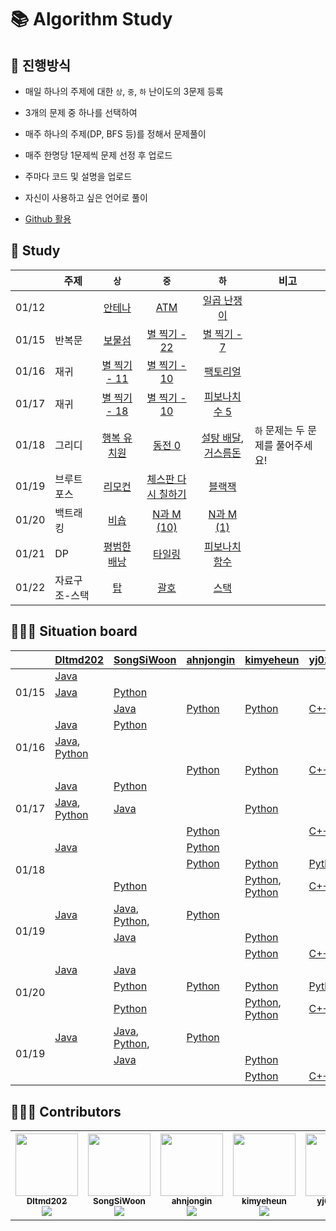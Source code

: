 # 📚 Algorithm Study

## 📄 진행방식
- 매일 하나의 주제에 대한 `상`, `중`, `하` 난이도의 3문제 등록
- 3개의 문제 중 하나를 선택하여

- 매주 하나의 주제(DP, BFS 등)를 정해서 문제풀이
- 매주 한명당 1문제씩 문제 선정 후 업로드
- 주마다 코드 및 설명을 업로드
- 자신이 사용하고 싶은 언어로 풀이
- [Github 활용](./docs)

## 📗 Study

|        |   주제     |                     `상`                     |                         `중`                          |                       `하`                          |  비고 |
| :----- |--------- | :------------------------------------------: | :--------------------------------------------------: | :------------------------------------------------: | ---- |
| 01/12  |           | [안테나](https://www.acmicpc.net/problem/18310) |  [ATM](https://www.acmicpc.net/problem/11399)  |  [일곱 난쟁이](https://www.acmicpc.net/problem/2309)  | |
| 01/15  |   반복문    | [보물섬](https://www.acmicpc.net/problem/2589) |  [별 찍기 - 22](https://www.acmicpc.net/problem/10997)  |  [별 찍기 - 7](https://www.acmicpc.net/problem/2444)  |  |
| 01/16  |   재귀    | [별 찍기 - 11](https://www.acmicpc.net/problem/2448) |  [별 찍기 - 10](https://www.acmicpc.net/problem/2447)  |  [팩토리얼](https://www.acmicpc.net/problem/10872)  |  |
| 01/17  |   재귀    | [별 찍기 - 18](https://www.acmicpc.net/problem/10993) |  [별 찍기 - 10](https://www.acmicpc.net/problem/2447)  |  [피보나치 수 5](https://www.acmicpc.net/problem/10870)  |  |
| 01/18  |   그리디    | [행복 유치원](https://www.acmicpc.net/problem/13164) |  [동전 0](https://www.acmicpc.net/problem/11047)  |  [설탕 배달](https://www.acmicpc.net/problem/2839),  [거스름돈](https://www.acmicpc.net/problem/5585) | `하` 문제는 두 문제를 풀어주세요! |
| 01/19  |   브루트포스    | [리모컨](https://www.acmicpc.net/problem/1107) |  [체스판 다시 칠하기](https://www.acmicpc.net/problem/1018)  | [블랙잭](https://www.acmicpc.net/problem/2798) | |
| 01/20  |   백트래킹    | [비숍](https://www.acmicpc.net/problem/1799) |  [N과 M (10)](https://www.acmicpc.net/problem/15664)  | [N과 M (1)](https://www.acmicpc.net/problem/15649) | |
| 01/21  |   DP  | [평범한 배낭](https://www.acmicpc.net/problem/12865) | [타일링](https://www.acmicpc.net/problem/1793)  | [피보나치 함수](https://www.acmicpc.net/problem/1003) | |
| 01/22  | 자료구조-스택 | [탑](https://www.acmicpc.net/problem/2493) |  [괄호](https://www.acmicpc.net/problem/9012)  | [스택](https://www.acmicpc.net/problem/10828) | |


## 🧑🏽‍💻 Situation board

<table>
  <thead>
    <th></th>
    <th><a href="https://github.com/Dltmd202">Dltmd202</a></th>
    <th><a href="https://github.com/SongSiWoon">SongSiWoon</a></th>
    <th><a href="https://github.com/ahnjongin">ahnjongin</a></th>
    <th><a href="https://github.com/kimyeheun">kimyeheun</a></th>
    <th><a href="https://github.com/yj010306">yj010306</a></th>
    <th><a href="https://github.com/sa11k">sa11k</a></th>
  </thead>
<tbody>
  <tr>
    <td rowspan=4>01/15</td>
  </tr>
  <tr>
    <td><a href="src/BaekJoon/Dltmd202/2589/Main.java">Java</a></td>
    <td></td>
    <td></td>
    <td></td>
    <td></td>
    <td></td>
  </tr>
  <tr>
    <td><a href="src/BaekJoon/Dltmd202/10997/Main.java">Java</a></td>
    <td><a href="src/BaekJoon/SongSiWoon/10997/main.py">Python</a></td>
    <td></td>
    <td></td>
    <td></td>
    <td></td>
  </tr>
  <tr>
    <td></td>
    <td><a href="src/BaekJoon/SongSiWoon/2444/Main.java">Java</a></td>
    <td><a href="src/BaekJoon/ahnjongin/2444/main.py">Python</a></td>
    <td><a href="src/BaekJoon/kimyeheun/2444/main.py">Python</a></td>
    <td><a href="src/BaekJoon/yj010306/2444/main.cpp">C++</a></td>
    <td></td>
  </tr>
<tr>
    <td rowspan=4>01/16</td>
  </tr>
  <tr>
    <td><a href="src/BaekJoon/Dltmd202/2448/Main.java">Java</a></td>
    <td><a href="src/BaekJoon/SongSiWoon/2448/main.py">Python</a></td>
    <td></td>
    <td></td>
    <td></td>
    <td></td>
  </tr>
  <tr>
    <td><a href="src/BaekJoon/Dltmd202/2447/Main.java">Java</a>, <a href="src/BaekJoon/Dltmd202/2447/main.py">Python</a></td>
    <td></td>
    <td></td>
    <td></td>
    <td></td>
    <td></td>
  </tr>
  <tr>
    <td></td>
    <td></td>
    <td><a href="src/BaekJoon/ahnjongin/10872/main.py">Python</a></td>
    <td><a href="src/BaekJoon/kimyeheun/10872/main.py">Python</a></td>
    <td><a href="src/BaekJoon/yj010306/10872/main.cpp">C++</a></td>
    <td><a href="src/BaekJoon/sa11k/10872/Main.java">Java</a></td>
  </tr>
<tr>
<td rowspan=4>01/17</td>
  </tr>
  <tr>
    <td><a href="src/BaekJoon/Dltmd202/10993/Main.java">Java</a></td>
    <td><a href="src/BaekJoon/SongSiWoon/10993/main.py">Python</a></td>
    <td></td>
    <td></td>
    <td></td>
    <td></td>
  </tr>
  <tr>
    <td><a href="src/BaekJoon/Dltmd202/2447/Main.java">Java</a>, <a href="src/BaekJoon/Dltmd202/2447/main.py">Python</a></td>
    <td><a href="src/BaekJoon/SongSiWoon/2447/Main.java">Java</a></td>
    <td></td>
    <td><a href="src/BaekJoon/kimyeheun/2447/main.py">Python</a></td>
    <td></td>
    <td></td>
  </tr>
  <tr inf="10870">
    <td></td>
    <td></td>
    <td><a href="src/BaekJoon/ahnjongin/10870/main.py">Python</a></td>
    <td></td>
    <td><a href="src/BaekJoon/yj010306/10870/main.cpp">C++</a></td>
    <td><a href="src/BaekJoon/sa11k/10870/Main.java">Java</a></td>
  </tr>
<tr>
<td rowspan=4>01/18</td>
  </tr>
  <tr>
    <td><a href="src/BaekJoon/Dltmd202/13164/Main.java">Java</a></td>
    <td></td>
    <td><a href="src/BaekJoon/ahnjongin/13164/main.py">Python</a></td>
    <td></td>
    <td></td>
    <td></td>
  </tr>
  <tr>
    <td></td>
    <td></td>
    <td><a href="src/BaekJoon/ahnjongin/11047/main.py">Python</a></td>
    <td><a href="src/BaekJoon/kimyeheun/11047/main.py">Python</a></td>
    <td><a href="src/BaekJoon/yj010306/11047/main.cpp">Python</a></td>
    <td><a href="src/BaekJoon/sa11k/11047/Main.java">Java</a></td>
  </tr>
  <tr>
    <td></td>
    <td><a href="src/BaekJoon/SongSiWoon/5585/main.py">Python</a></td>
    <td></td>
    <td><a href="src/BaekJoon/kimyeheun/2839/main.py">Python</a>, <a href="src/BaekJoon/kimyeheun/5585/main.py">Python</a></td>
    <td><a href="src/BaekJoon/yj010306/2839/main.cpp">C++</a>, <a href="src/BaekJoon/yj010306/5585/main.cpp">C++</a></td>
    <td><a href="src/BaekJoon/sa11k/2839/Main.java">Java</a>, <a href="src/BaekJoon/sa11k/5585/Main.java">Java</a></td>
  </tr>
<tr>
    <td rowspan=4>01/19</td>
  </tr>
  <tr>
    <td><a href="src/BaekJoon/Dltmd202/1107/Main.java">Java</a></td>
    <td><a href="src/BaekJoon/SongSiWoon/1107/Main.java">Java</a>, <a href="src/BaekJoon/SongSiWoon/1107/main.py">Python</a>,</td>
    <td><a href="src/BaekJoon/ahnjongin/1107/main.py">Python</a></td>
    <td></td>
    <td></td>
    <td></td>
  </tr>
  <tr>
    <td></td>
    <td><a href="src/BaekJoon/SongSiWoon/1018/Main.java">Java</a></td>
    <td></td>
    <td><a href="src/BaekJoon/kimyeheun/1018/main.py">Python</a></td>
    <td></td>
    <td></td>
  </tr>
  <tr>
    <td></td>
    <td></td>
    <td></td>
    <td><a href="src/BaekJoon/kimyeheun/2798/main.py">Python</a></td>
    <td><a href="src/BaekJoon/yj010306/2798/main.cpp">C++</a></td>
    <td><a href="src/BaekJoon/sa11k/2798/Main.java">Java</a></td>
  </tr>
<td rowspan=4>01/20</td>
  </tr>
  <tr>
    <td><a href="src/BaekJoon/Dltmd202/1799/Main.java">Java</a></td>
    <td><a href="src/BaekJoon/SongSiWoon/9663/Main.java">Java</a></td>
    <td></td>
    <td></td>
    <td></td>
    <td></td>
  </tr>
  <tr>
    <td></td>
    <td><a href="src/BaekJoon/SongSiWoon/15664/main.py">Python</a></td>
    <td><a href="src/BaekJoon/ahnjongin/15664/main.py">Python</a></td>
    <td><a href="src/BaekJoon/kimyeheun/15664/main.py">Python</a></td>
    <td><a href="src/BaekJoon/yj010306/15664/main.cpp">Python</a></td>
    <td><a href="src/BaekJoon/sa11k/15664/Main.java">Java</a></td>
  </tr>
  <tr>
    <td></td>
    <td><a href="src/BaekJoon/SongSiWoon/5585/main.py">Python</a></td>
    <td></td>
    <td><a href="src/BaekJoon/kimyeheun/2839/main.py">Python</a>, <a href="src/BaekJoon/kimyeheun/5585/main.py">Python</a></td>
    <td><a href="src/BaekJoon/yj010306/2839/main.cpp">C++</a>, <a href="src/BaekJoon/yj010306/5585/main.cpp">C++</a></td>
    <td><a href="src/BaekJoon/sa11k/2839/Main.java">Java</a>, <a href="src/BaekJoon/sa11k/5585/Main.java">Java</a></td>
  </tr>
<tr>
    <td rowspan=4>01/19</td>
  </tr>
  <tr>
    <td><a href="src/BaekJoon/Dltmd202/1107/Main.java">Java</a></td>
    <td><a href="src/BaekJoon/SongSiWoon/1107/Main.java">Java</a>, <a href="src/BaekJoon/SongSiWoon/1107/main.py">Python</a>,</td>
    <td><a href="src/BaekJoon/ahnjongin/1107/main.py">Python</a></td>
    <td></td>
    <td></td>
    <td></td>
  </tr>
  <tr>
    <td></td>
    <td><a href="src/BaekJoon/SongSiWoon/1018/Main.java">Java</a></td>
    <td></td>
    <td><a href="src/BaekJoon/kimyeheun/1018/main.py">Python</a></td>
    <td></td>
    <td></td>
  </tr>
  <tr>
    <td></td>
    <td></td>
    <td></td>
    <td><a href="src/BaekJoon/kimyeheun/2798/main.py">Python</a></td>
    <td><a href="src/BaekJoon/yj010306/2798/main.cpp">C++</a></td>
    <td><a href="src/BaekJoon/sa11k/2798/Main.java">Java</a></td>
  </tr>
</tbody>
</table>

## 🙋🏻‍♂️ Contributors

<table>
  <tr>
    <td align="center"><a href="https://github.com/Dltmd202"><img src="https://avatars.githubusercontent.com/u/75921696?v=4?s=100" width="100px;" alt=""/><br /><sub><b>Dltmd202</b><br><img src="http://mazassumnida.wtf/api/mini/generate_badge?boj=bat5273" /></sub></a><br /></td>
    <td align="center"><a href="https://github.com/SongSiWoon"><img src="https://avatars.githubusercontent.com/u/82366330?v=4?s=100" width="100px;" alt=""/><br /><sub><b>SongSiWoon</b><br><img src="http://mazassumnida.wtf/api/mini/generate_badge?boj=songsi" /></sub></a><br /></td>
    <td align="center"><a href="https://github.com/ahnjongin"><img src="https://avatars.githubusercontent.com/u/80513276?v=4?s=100" width="100px;" alt=""/><br /><sub><b>ahnjongin</b><br><img src="http://mazassumnida.wtf/api/mini/generate_badge?boj=goodtime1998" /></sub></a><br /></td>
    <td align="center"><a href="https://github.com/kimyeheun"><img src="https://avatars.githubusercontent.com/u/81765156?v=4?s=100" width="100px;" alt=""/><br /><sub><b>kimyeheun</b><br><img src="http://mazassumnida.wtf/api/mini/generate_badge?boj=yeheun004" /></sub></a><br /></td>
    <td align="center"><a href="https://github.com/yj010306"><img src="https://avatars.githubusercontent.com/u/97457418?v=4?s=100" width="100px;" alt=""/><br /><sub><b>yj010306</b><br><img src="http://mazassumnida.wtf/api/mini/generate_badge?boj=skyyj123" /></sub></a><br /></td>
    <td align="center"><a href="https://github.com/sa11k"><img src="https://avatars.githubusercontent.com/u/63536606?v=4?s=100" width="100px;" alt=""/><br /><sub><b>sa11k</b><br></sub></a><br /></td>
  </tr>
</table>